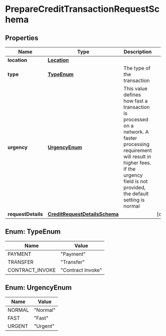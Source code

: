 

# PrepareCreditTransactionRequestSchema


## Properties

Name | Type | Description | Notes
------------ | ------------- | ------------- | -------------
**location** | [**Location**](Location.md) |  | 
**type** | [**TypeEnum**](#TypeEnum) | The type of the transaction | 
**urgency** | [**UrgencyEnum**](#UrgencyEnum) | This value defines how fast a transaction is processed on a network. A faster processing requirement will result in higher fees. If the urgency field is not provided, the default setting is normal | 
**requestDetails** | [**CreditRequestDetailsSchema**](CreditRequestDetailsSchema.md) |  |  [optional]



## Enum: TypeEnum

Name | Value
---- | -----
PAYMENT | &quot;Payment&quot;
TRANSFER | &quot;Transfer&quot;
CONTRACT_INVOKE | &quot;Contract Invoke&quot;



## Enum: UrgencyEnum

Name | Value
---- | -----
NORMAL | &quot;Normal&quot;
FAST | &quot;Fast&quot;
URGENT | &quot;Urgent&quot;



